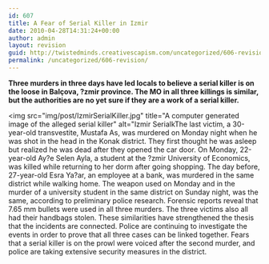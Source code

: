 ```yaml
---
id: 607
title: A Fear of Serial Killer in Izmir
date: 2010-04-28T14:31:24+00:00
author: admin
layout: revision
guid: http://twistedminds.creativescapism.com/uncategorized/606-revision/
permalink: /uncategorized/606-revision/
---
```

<p class="dropcap-first">
  <strong>Three murders in three days have led locals to believe a serial killer is on the loose in Balçova, ?zmir province. The MO in all three killings is similar, but the authorities are no yet sure if they are a work of a serial killer.</strong>
</p>

<img src="img/post/IzmirSerialKiller.jpg" title="A computer generated image of the alleged serial killer" alt="Izmir SerialkThe last victim, a 30-year-old transvestite, Mustafa As, was murdered on Monday night when he was shot in the head in the Konak district. They first thought he was asleep but realized he was dead after they opened the car door. On Monday, 22-year-old Ay?e Selen Ayla, a student at the ?zmir University of Economics, was killed while returning to her dorm after going shopping. The day before, 27-year-old Esra Ya?ar, an employee at a bank, was murdered in the same district while walking home. The weapon used on Monday and in the murder of a university student in the same district on Sunday night, was the same, according to preliminary police research. Forensic reports reveal that 7.65 mm bullets were used in all three murders. The three victims also all had their handbags stolen. These similarities have strengthened the thesis that the incidents are connected. Police are continuing to investigate the events in order to prove that all three cases can be linked together. Fears that a serial killer is on the prowl were voiced after the second murder, and police are taking extensive security measures in the district.